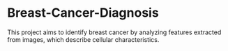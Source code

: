 # Breast-Cancer-Diagnosis
 This project aims to identify breast cancer by analyzing features extracted from images, which describe cellular characteristics.
